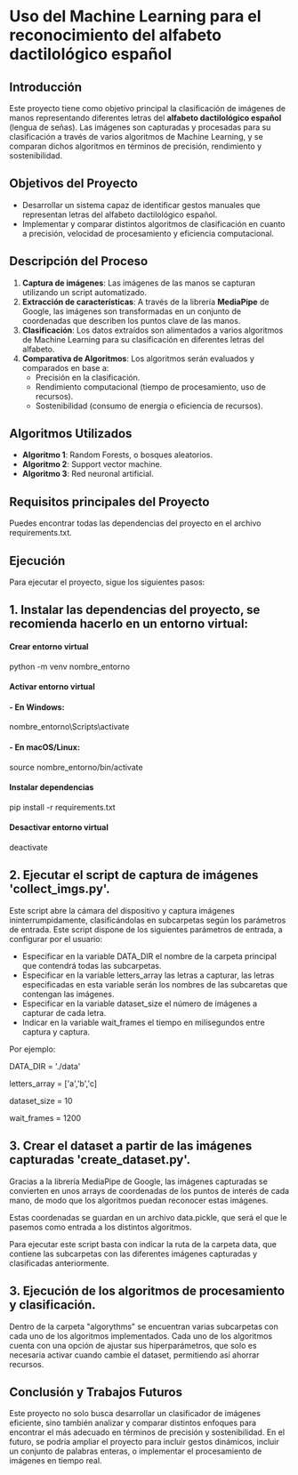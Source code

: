 # Uso del Machine Learning para el reconocimiento del alfabeto dactilológico español

## Introducción

Este proyecto tiene como objetivo principal la clasificación de imágenes de manos representando diferentes letras del **alfabeto dactilológico español** (lengua de señas). Las imágenes son capturadas y procesadas para su clasificación a través de varios algoritmos de Machine Learning, y se comparan dichos algoritmos en términos de precisión, rendimiento y sostenibilidad.

## Objetivos del Proyecto

- Desarrollar un sistema capaz de identificar gestos manuales que representan letras del alfabeto dactilológico español.
- Implementar y comparar distintos algoritmos de clasificación en cuanto a precisión, velocidad de procesamiento y eficiencia computacional.

## Descripción del Proceso

1. **Captura de imágenes**: Las imágenes de las manos se capturan utilizando un script automatizado.
2. **Extracción de características**: A través de la librería **MediaPipe** de Google, las imágenes son transformadas en un conjunto de coordenadas que describen los puntos clave de las manos.
3. **Clasificación**: Los datos extraídos son alimentados a varios algoritmos de Machine Learning para su clasificación en diferentes letras del alfabeto.
4. **Comparativa de Algoritmos**: Los algoritmos serán evaluados y comparados en base a:
   - Precisión en la clasificación.
   - Rendimiento computacional (tiempo de procesamiento, uso de recursos).
   - Sostenibilidad (consumo de energía o eficiencia de recursos).

## Algoritmos Utilizados

- **Algoritmo 1**: Random Forests, o bosques aleatorios.
- **Algoritmo 2**: Support vector machine.
- **Algoritmo 3**: Red neuronal artificial.

## Requisitos principales del Proyecto

Puedes encontrar todas las dependencias del proyecto en el archivo requirements.txt.

## Ejecución

Para ejecutar el proyecto, sigue los siguientes pasos:
## 1. Instalar las dependencias del proyecto, se recomienda hacerlo en un entorno virtual:
#### Crear entorno virtual
python -m venv nombre_entorno

#### Activar entorno virtual
#### - En Windows:
nombre_entorno\Scripts\activate
#### - En macOS/Linux:
source nombre_entorno/bin/activate

#### Instalar dependencias
pip install -r requirements.txt

#### Desactivar entorno virtual
deactivate

## 2. Ejecutar el script de captura de imágenes 'collect_imgs.py'.
Este script abre la cámara del dispositivo y captura imágenes ininterrumpidamente, clasificándolas en subcarpetas según los parámetros de entrada. Este script dispone de los siguientes parámetros de entrada, a configurar por el usuario:
- Especificar en la variable DATA_DIR el nombre de la carpeta principal que contendrá todas las subcarpetas.
- Especificar en la variable letters_array las letras a capturar, las letras especificadas en esta variable serán los nombres de las subcaretas que contengan las imágenes.
- Especificar en la variable dataset_size el número de imágenes a capturar de cada letra.
- Indicar en la variable wait_frames el tiempo en milisegundos entre captura y captura.

Por ejemplo:

DATA_DIR = './data'

letters_array = ['a','b','c]

dataset_size = 10

wait_frames = 1200

## 3. Crear el dataset a partir de las imágenes capturadas 'create_dataset.py'.
Gracias a la librería MediaPipe de Google, las imágenes capturadas se convierten en unos arrays de coordenadas de los puntos de interés de cada mano, de modo que los algoritmos puedan reconocer estas imágenes.

Estas coordenadas se guardan en un archivo data.pickle, que será el que le pasemos como entrada a los distintos algoritmos.

Para ejecutar este script basta con indicar la ruta de la carpeta data, que contiene las subcarpetas con las diferentes imágenes capturadas y clasificadas anteriormente.


## 3. Ejecución de los algoritmos de procesamiento y clasificación.
Dentro de la carpeta "algorythms" se encuentran varias subcarpetas con cada uno de los algoritmos implementados. Cada uno de los algoritmos cuenta con una opción de ajustar sus hiperparámetros, que solo es necesaria activar cuando cambie el dataset, permitiendo así ahorrar recursos.

## Conclusión y Trabajos Futuros

Este proyecto no solo busca desarrollar un clasificador de imágenes eficiente, sino también analizar y comparar distintos enfoques para encontrar el más adecuado en términos de precisión y sostenibilidad. En el futuro, se podría ampliar el proyecto para incluir gestos dinámicos, incluir un conjunto de palabras enteras, o implementar el procesamiento de imágenes en tiempo real.
